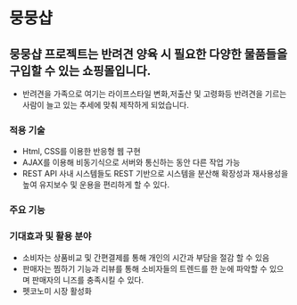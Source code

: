 # 뭉뭉샵
## 뭉뭉샵 프로젝트는 반려견 양육 시 필요한 다양한 물품들을 구입할 수 있는 쇼핑몰입니다.
- 반려견을 가족으로 여기는 라이프스타일 변화,저출산 및 고령화등 반려견을 기르는 사람이 늘고 있는 추세에 맞춰 제작하게 되었습니다.

### 적용 기술
- Html, CSS를 이용한 반응형 웹 구현
- AJAX를 이용해 비동기식으로 서버와 통신하는 동안 다른 작업 가능
- REST API 사내 시스템들도 REST 기반으로 시스템을 분산해 확장성과 재사용성을 높여 유지보수 및 운용을 편리하게 할 수 있다.

### 주요 기능

### 기대효과 및 활용 분야
- 소비자는 상품비교 및 간편결제를 통해 개인의 시간과 부담을 절감 할 수 있음
- 판매자는 찜하기 기능과 리뷰를 통해 소비자들의 트렌드를 한 눈에 파악할 수 있으며 판매자의 니즈를 충족시킬 수 있다.
- 펫코노미 시장 활성화

